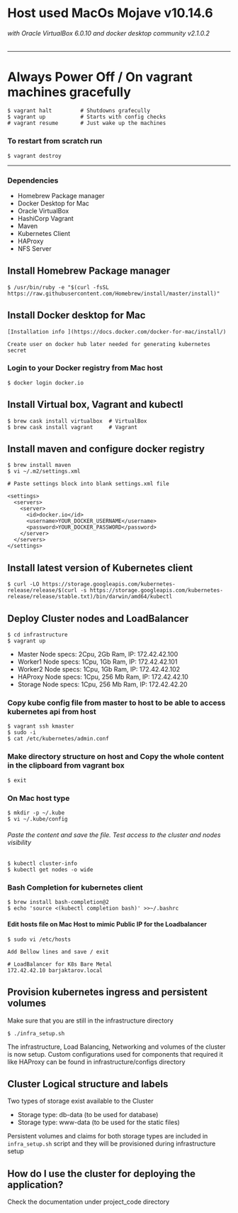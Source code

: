 # Host used MacOs Mojave v10.14.6
###### with Oracle VirtualBox 6.0.10 and docker desktop community v2.1.0.2
---
# Always Power Off / On vagrant machines gracefully
```
$ vagrant halt         # Shutdowns grafecully
$ vagrant up           # Starts with config checks
# vagrant resume       # Just wake up the machines
```
### To restart from scratch run
```
$ vagrant destroy
```
----
### Dependencies

- Homebrew Package manager
- Docker Desktop for Mac
- Oracle VirtualBox
- HashiCorp Vagrant
- Maven
- Kubernetes Client
- HAProxy
- NFS Server

## Install Homebrew Package manager
```
$ /usr/bin/ruby -e "$(curl -fsSL https://raw.githubusercontent.com/Homebrew/install/master/install)"
```
## Install Docker desktop for Mac
```
[Installation info ](https://docs.docker.com/docker-for-mac/install/)

Create user on docker hub later needed for generating kubernetes secret
```

### Login to your Docker registry from Mac host
```
$ docker login docker.io
```
## Install Virtual box, Vagrant and kubectl

```
$ brew cask install virtualbox  # VirtualBox
$ brew cask install vagrant     # Vagrant
```

## Install maven and configure docker registry

```
$ brew install maven
$ vi ~/.m2/settings.xml

# Paste settings block into blank settings.xml file

<settings>
  <servers>
    <server>
      <id>docker.io</id>
      <username>YOUR_DOCKER_USERNAME</username>
      <password>YOUR_DOCKER_PASSWORD</password>
    </server>
  </servers>
</settings>
```

## Install latest version of Kubernetes client
```
$ curl -LO https://storage.googleapis.com/kubernetes-release/release/$(curl -s https://storage.googleapis.com/kubernetes-release/release/stable.txt)/bin/darwin/amd64/kubectl

```

## Deploy Cluster nodes and LoadBalancer
```
$ cd infrastructure
$ vagrant up
```
- Master  Node specs: 2Cpu, 2Gb Ram, IP: 172.42.42.100
- Worker1 Node specs: 1Cpu, 1Gb Ram, IP: 172.42.42.101
- Worker2 Node specs: 1Cpu, 1Gb Ram, IP: 172.42.42.102
- HAProxy Node specs: 1Cpu, 256 Mb Ram, IP: 172.42.42.10
- Storage Node specs: 1Cpu, 256 Mb Ram, IP: 172.42.42.20

### Copy kube config file from master to host to be able to access kubernetes api from host
```
$ vagrant ssh kmaster
$ sudo -i
$ cat /etc/kubernetes/admin.conf
```

### Make directory structure on host and Copy the whole content in the clipboard from vagrant box

```
$ exit
```

### On Mac host type
```
$ mkdir -p ~/.kube
$ vi ~/.kube/config
```

###### Paste the content and save the file. Test access to the cluster and nodes visibility

```
$ kubectl cluster-info
$ kubectl get nodes -o wide
```
### Bash Completion for kubernetes client
```
$ brew install bash-completion@2
$ echo 'source <(kubectl completion bash)' >>~/.bashrc
```

#### Edit hosts file on Mac Host to mimic Public IP for the Loadbalancer
```
$ sudo vi /etc/hosts

Add Bellow lines and save / exit

# LoadBalancer for K8s Bare Metal
172.42.42.10 barjaktarov.local
```
## Provision kubernetes ingress and persistent volumes
Make sure that you are still in the infrastructure directory

```
$ ./infra_setup.sh
```

The infrastructure, Load Balancing, Networking and volumes of the cluster is now setup. Custom configurations used for components that required it like HAProxy can be found in infrastructure/configs directory

## Cluster Logical structure and labels

Two types of storage exist available to the Cluster

- Storage type: db-data (to be used for database)
- Storage type: www-data (to be used for the static files)

Persistent volumes and claims for both storage types are included in `infra_setup.sh` script and they will be provisioned during infrastructure setup

## How do I use the cluster for deploying the application?

Check the documentation under project_code directory
